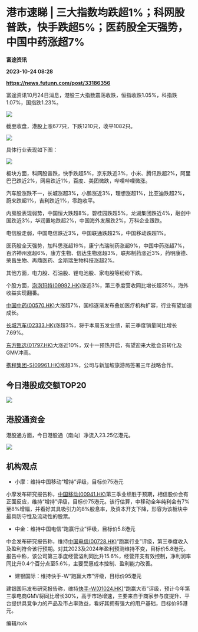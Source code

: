 # 港市速睇 | 三大指数均跌超1%；科网股普跌，快手跌超5%；医药股全天强势，中国中药涨超7%
**富途资讯**

**2023-10-24 08:28**

**https://news.futunn.com/post/33186356**

富途资讯10月24日消息，港股三大指数震荡收跌，恒指收跌1.05%，科指跌1.07%，国指跌1.23%。

![](https://postimg.futunn.com/16981349503057151118420.png)

截至收盘，港股上涨677只，下跌1210只，收平1082只。

![](https://postimg.futunn.com/16981349648668381725294.png)

具体行业表现如下图：

![](https://postimg.futunn.com/16981355084126927560423.jpeg)

板块方面，科网股普跌，快手跌超5%，京东跌近3%，小米、腾讯跌超2%，阿里巴巴跌近2%，网易跌近1%，百度、美团微跌，哔哩哔哩微涨。

汽车股涨跌不一，长城涨超3%，小鹏涨近3%，理想涨超1%，比亚迪跌超2%，蔚来跌超1%，吉利跌近1%，零跑收平。

内房股表现弱势，中国恒大跌超8%，碧桂园跌超5%，龙湖集团跌近4%，融创中国跌近3%，华润置地跌超2%，中国海外发展跌2%，万科企业跟跌。

电信股走弱，中国电信跌近3%，中国联通跌超2%，中国移动跌超1%。

医药股全天强势，加科思涨超19%，康宁杰瑞制药涨超9%，中国中药涨超7%，百济神州涨超6%，康方生物、信达生物涨超3%，联邦制药涨近3%，药明康德、荣昌生物、再鼎医药、金斯瑞生物科技涨超2%。

其他方面，电力股、石油股、锂电池股、家电股等纷纷下跌。

个股方面，[泡泡玛特(09992.HK)](https://www.futunn.com/quote/stock?m=hk&code=09992)涨近3%，第三季度营收同比增长超35%，海外收益实现翻番。

[中国中药(00570.HK)](https://www.futunn.com/quote/stock?m=hk&code=00570)大涨超7%，国标逐渐发布叠加医疗机构扩容，行业有望加速成长。

[长城汽车(02333.HK)](https://www.futunn.com/quote/stock?m=hk&code=02333)涨超3%，将于本周五发业绩，前三季度销量同比增长7.69%。

[东方甄选(01797.HK)](https://www.futunn.com/quote/stock?m=hk&code=01797)大涨近10%，双十一预热开启，有望迎来大批会员转化及GMV冲高。

[携程集团-S(09961.HK)](https://www.futunn.com/quote/stock?m=hk&code=09961)涨超3%，公司与新加坡旅游局签署三年战略合作。

今日港股成交额TOP20
------------

![](https://postimg.futunn.com/16981353670803315885049.png)

港股通资金
-----

港股通方面，今日港股通（南向）净流入23.25亿港元。

![](https://postimg.futunn.com/16981353760502983399708.png)

机构观点
----

*   小摩：维持中国移动“增持”评级，目标价75港元
    

小摩发布研究报告称，[中国移动(00941.HK)](https://www.futunn.com/quote/stock?m=hk&code=00941)第三季业绩胜于预期，相信股价会有正面反应，维持“增持”评级，目标价75港元。该行估算，中移动全年纯利会有7%至8%增幅，并看好其具吸引力的8%股息率，及资本开支下降，形容为该板块中最具防守性及流动性的股票。

*   中金：维持中国电信“跑赢行业”评级，目标价5.8港元
    

中金发布研究报告称，维持[中国电信(00728.HK)](https://www.futunn.com/quote/stock?m=hk&code=00728)“跑赢行业”评级，第三季度收入及盈利符合该行预期。对其2023及2024年盈利预测维持不变，目标价5.8港元。报告中称，该公司第三季度经营溢利同比升15.6%，经营开支有效控制，净利润率同比升0.4个百分点至5.6%，主要受惠成本控制、盈利能力改善。

*   建银国际：维持快手-W“跑赢大市”评级，目标价95港元
    

建银国际发布研究报告称，维持[快手-W(01024.HK)](https://www.futunn.com/quote/stock?m=hk&code=01024)“跑赢大市”评级，预计今年第三季电商GMV将同比增长30%，高于市场增速，主要来自于商家参与度提升、平台提供具竞争力的产品及市占率效益，看好其拥有强大的用户基础，目标价95港元。

编辑/tolk